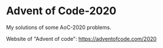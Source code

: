 # Advent of Code-2020
My solutions of some AoC-2020 problems.

Website of "Advent of code": https://adventofcode.com/2020
